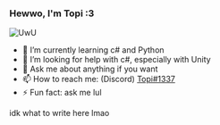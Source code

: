 ### Hewwo, I'm Topi :3
![UwU](https://not-topi.xyz/michiru.jpg)

- 🌱 I’m currently learning c# and Python
- 🤔 I’m looking for help with c#, especially with Unity
- 💬 Ask me about anything if you want
- 📫 How to reach me: (Discord) [Topi#1337](https://discordapp.com/users/487174753094729738)
- ⚡ Fun fact: ask me lul

idk what to write here lmao
